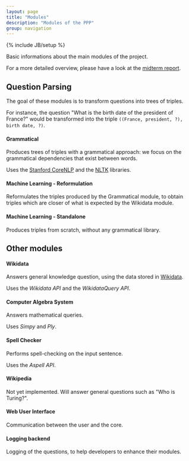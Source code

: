 ```yaml
---
layout: page
title: "Modules"
description: "Modules of the PPP"
group: navigation
---
```

{% include JB/setup %}

Basic informations about the main modules of the project.

For a more detailed overview, please have a look at the [midterm report](midtermReport.pdf).

## Question Parsing

The goal of these modules is to transform questions into trees of triples.

For instance, the question "What is the birth date of the president of France?"
would be transformed into the triple `((France, president, ?), birth date, ?)`.

#### Grammatical

Produces trees of triples with a grammatical approach: we focus on the grammatical
dependencies that exist between words.

Uses the [Stanford CoreNLP](http://nlp.stanford.edu/software/corenlp.shtml) and
the [NLTK](http://www.nltk.org/) libraries.

#### Machine Learning - Reformulation

Reformulates the triples produced by the Grammatical module, to obtain triples
which are closer of what is expected by the Wikidata module.

#### Machine Learning - Standalone

Produces triples from scratch, without any grammatical library.

## Other modules

#### Wikidata

Answers general knowledge question, using the data stored in [Wikidata](http://www.wikidata.org/).

Uses the *Wikidata API* and the *WikidataQuery API*.

#### Computer Algebra System

Answers mathematical queries. 

Uses *Simpy* and *Ply*.

#### Spell Checker

Performs spell-checking on the input sentence. 

Uses the *Aspell API*.

#### Wikipedia

Not yet implemented. Will answer general questions such as "Who is Turing?".

#### Web User Interface

Communication between the user and the core.

#### Logging backend

Logging of the questions, to help developers to enhance their modules.
